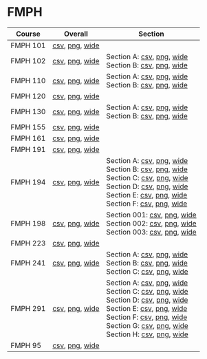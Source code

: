 # FMPH

| Course | Overall | Section |
| ------ | ------- | ------- |
| FMPH 101 | [csv](https://github.com/UCSD-Historical-Enrollment-Data/2024Fall/blob/main/overall/FMPH%20101.csv), [png](https://raw.githubusercontent.com/UCSD-Historical-Enrollment-Data/2024Fall/main/plot_overall/FMPH%20101.png), [wide](https://raw.githubusercontent.com/UCSD-Historical-Enrollment-Data/2024Fall/main/plot_overall_wide/FMPH%20101.png) |  |
| FMPH 102 | [csv](https://github.com/UCSD-Historical-Enrollment-Data/2024Fall/blob/main/overall/FMPH%20102.csv), [png](https://raw.githubusercontent.com/UCSD-Historical-Enrollment-Data/2024Fall/main/plot_overall/FMPH%20102.png), [wide](https://raw.githubusercontent.com/UCSD-Historical-Enrollment-Data/2024Fall/main/plot_overall_wide/FMPH%20102.png) | Section A: [csv](https://github.com/UCSD-Historical-Enrollment-Data/2024Fall/blob/main/section/FMPH%20102_A.csv), [png](https://raw.githubusercontent.com/UCSD-Historical-Enrollment-Data/2024Fall/main/plot_section/FMPH%20102_A.png), [wide](https://raw.githubusercontent.com/UCSD-Historical-Enrollment-Data/2024Fall/main/plot_section_wide/FMPH%20102_A.png)<br>Section B: [csv](https://github.com/UCSD-Historical-Enrollment-Data/2024Fall/blob/main/section/FMPH%20102_B.csv), [png](https://raw.githubusercontent.com/UCSD-Historical-Enrollment-Data/2024Fall/main/plot_section/FMPH%20102_B.png), [wide](https://raw.githubusercontent.com/UCSD-Historical-Enrollment-Data/2024Fall/main/plot_section_wide/FMPH%20102_B.png) |
| FMPH 110 | [csv](https://github.com/UCSD-Historical-Enrollment-Data/2024Fall/blob/main/overall/FMPH%20110.csv), [png](https://raw.githubusercontent.com/UCSD-Historical-Enrollment-Data/2024Fall/main/plot_overall/FMPH%20110.png), [wide](https://raw.githubusercontent.com/UCSD-Historical-Enrollment-Data/2024Fall/main/plot_overall_wide/FMPH%20110.png) | Section A: [csv](https://github.com/UCSD-Historical-Enrollment-Data/2024Fall/blob/main/section/FMPH%20110_A.csv), [png](https://raw.githubusercontent.com/UCSD-Historical-Enrollment-Data/2024Fall/main/plot_section/FMPH%20110_A.png), [wide](https://raw.githubusercontent.com/UCSD-Historical-Enrollment-Data/2024Fall/main/plot_section_wide/FMPH%20110_A.png)<br>Section B: [csv](https://github.com/UCSD-Historical-Enrollment-Data/2024Fall/blob/main/section/FMPH%20110_B.csv), [png](https://raw.githubusercontent.com/UCSD-Historical-Enrollment-Data/2024Fall/main/plot_section/FMPH%20110_B.png), [wide](https://raw.githubusercontent.com/UCSD-Historical-Enrollment-Data/2024Fall/main/plot_section_wide/FMPH%20110_B.png) |
| FMPH 120 | [csv](https://github.com/UCSD-Historical-Enrollment-Data/2024Fall/blob/main/overall/FMPH%20120.csv), [png](https://raw.githubusercontent.com/UCSD-Historical-Enrollment-Data/2024Fall/main/plot_overall/FMPH%20120.png), [wide](https://raw.githubusercontent.com/UCSD-Historical-Enrollment-Data/2024Fall/main/plot_overall_wide/FMPH%20120.png) |  |
| FMPH 130 | [csv](https://github.com/UCSD-Historical-Enrollment-Data/2024Fall/blob/main/overall/FMPH%20130.csv), [png](https://raw.githubusercontent.com/UCSD-Historical-Enrollment-Data/2024Fall/main/plot_overall/FMPH%20130.png), [wide](https://raw.githubusercontent.com/UCSD-Historical-Enrollment-Data/2024Fall/main/plot_overall_wide/FMPH%20130.png) | Section A: [csv](https://github.com/UCSD-Historical-Enrollment-Data/2024Fall/blob/main/section/FMPH%20130_A.csv), [png](https://raw.githubusercontent.com/UCSD-Historical-Enrollment-Data/2024Fall/main/plot_section/FMPH%20130_A.png), [wide](https://raw.githubusercontent.com/UCSD-Historical-Enrollment-Data/2024Fall/main/plot_section_wide/FMPH%20130_A.png)<br>Section B: [csv](https://github.com/UCSD-Historical-Enrollment-Data/2024Fall/blob/main/section/FMPH%20130_B.csv), [png](https://raw.githubusercontent.com/UCSD-Historical-Enrollment-Data/2024Fall/main/plot_section/FMPH%20130_B.png), [wide](https://raw.githubusercontent.com/UCSD-Historical-Enrollment-Data/2024Fall/main/plot_section_wide/FMPH%20130_B.png) |
| FMPH 155 | [csv](https://github.com/UCSD-Historical-Enrollment-Data/2024Fall/blob/main/overall/FMPH%20155.csv), [png](https://raw.githubusercontent.com/UCSD-Historical-Enrollment-Data/2024Fall/main/plot_overall/FMPH%20155.png), [wide](https://raw.githubusercontent.com/UCSD-Historical-Enrollment-Data/2024Fall/main/plot_overall_wide/FMPH%20155.png) |  |
| FMPH 161 | [csv](https://github.com/UCSD-Historical-Enrollment-Data/2024Fall/blob/main/overall/FMPH%20161.csv), [png](https://raw.githubusercontent.com/UCSD-Historical-Enrollment-Data/2024Fall/main/plot_overall/FMPH%20161.png), [wide](https://raw.githubusercontent.com/UCSD-Historical-Enrollment-Data/2024Fall/main/plot_overall_wide/FMPH%20161.png) |  |
| FMPH 191 | [csv](https://github.com/UCSD-Historical-Enrollment-Data/2024Fall/blob/main/overall/FMPH%20191.csv), [png](https://raw.githubusercontent.com/UCSD-Historical-Enrollment-Data/2024Fall/main/plot_overall/FMPH%20191.png), [wide](https://raw.githubusercontent.com/UCSD-Historical-Enrollment-Data/2024Fall/main/plot_overall_wide/FMPH%20191.png) |  |
| FMPH 194 | [csv](https://github.com/UCSD-Historical-Enrollment-Data/2024Fall/blob/main/overall/FMPH%20194.csv), [png](https://raw.githubusercontent.com/UCSD-Historical-Enrollment-Data/2024Fall/main/plot_overall/FMPH%20194.png), [wide](https://raw.githubusercontent.com/UCSD-Historical-Enrollment-Data/2024Fall/main/plot_overall_wide/FMPH%20194.png) | Section A: [csv](https://github.com/UCSD-Historical-Enrollment-Data/2024Fall/blob/main/section/FMPH%20194_A.csv), [png](https://raw.githubusercontent.com/UCSD-Historical-Enrollment-Data/2024Fall/main/plot_section/FMPH%20194_A.png), [wide](https://raw.githubusercontent.com/UCSD-Historical-Enrollment-Data/2024Fall/main/plot_section_wide/FMPH%20194_A.png)<br>Section B: [csv](https://github.com/UCSD-Historical-Enrollment-Data/2024Fall/blob/main/section/FMPH%20194_B.csv), [png](https://raw.githubusercontent.com/UCSD-Historical-Enrollment-Data/2024Fall/main/plot_section/FMPH%20194_B.png), [wide](https://raw.githubusercontent.com/UCSD-Historical-Enrollment-Data/2024Fall/main/plot_section_wide/FMPH%20194_B.png)<br>Section C: [csv](https://github.com/UCSD-Historical-Enrollment-Data/2024Fall/blob/main/section/FMPH%20194_C.csv), [png](https://raw.githubusercontent.com/UCSD-Historical-Enrollment-Data/2024Fall/main/plot_section/FMPH%20194_C.png), [wide](https://raw.githubusercontent.com/UCSD-Historical-Enrollment-Data/2024Fall/main/plot_section_wide/FMPH%20194_C.png)<br>Section D: [csv](https://github.com/UCSD-Historical-Enrollment-Data/2024Fall/blob/main/section/FMPH%20194_D.csv), [png](https://raw.githubusercontent.com/UCSD-Historical-Enrollment-Data/2024Fall/main/plot_section/FMPH%20194_D.png), [wide](https://raw.githubusercontent.com/UCSD-Historical-Enrollment-Data/2024Fall/main/plot_section_wide/FMPH%20194_D.png)<br>Section E: [csv](https://github.com/UCSD-Historical-Enrollment-Data/2024Fall/blob/main/section/FMPH%20194_E.csv), [png](https://raw.githubusercontent.com/UCSD-Historical-Enrollment-Data/2024Fall/main/plot_section/FMPH%20194_E.png), [wide](https://raw.githubusercontent.com/UCSD-Historical-Enrollment-Data/2024Fall/main/plot_section_wide/FMPH%20194_E.png)<br>Section F: [csv](https://github.com/UCSD-Historical-Enrollment-Data/2024Fall/blob/main/section/FMPH%20194_F.csv), [png](https://raw.githubusercontent.com/UCSD-Historical-Enrollment-Data/2024Fall/main/plot_section/FMPH%20194_F.png), [wide](https://raw.githubusercontent.com/UCSD-Historical-Enrollment-Data/2024Fall/main/plot_section_wide/FMPH%20194_F.png) |
| FMPH 198 | [csv](https://github.com/UCSD-Historical-Enrollment-Data/2024Fall/blob/main/overall/FMPH%20198.csv), [png](https://raw.githubusercontent.com/UCSD-Historical-Enrollment-Data/2024Fall/main/plot_overall/FMPH%20198.png), [wide](https://raw.githubusercontent.com/UCSD-Historical-Enrollment-Data/2024Fall/main/plot_overall_wide/FMPH%20198.png) | Section 001: [csv](https://github.com/UCSD-Historical-Enrollment-Data/2024Fall/blob/main/section/FMPH%20198_001.csv), [png](https://raw.githubusercontent.com/UCSD-Historical-Enrollment-Data/2024Fall/main/plot_section/FMPH%20198_001.png), [wide](https://raw.githubusercontent.com/UCSD-Historical-Enrollment-Data/2024Fall/main/plot_section_wide/FMPH%20198_001.png)<br>Section 002: [csv](https://github.com/UCSD-Historical-Enrollment-Data/2024Fall/blob/main/section/FMPH%20198_002.csv), [png](https://raw.githubusercontent.com/UCSD-Historical-Enrollment-Data/2024Fall/main/plot_section/FMPH%20198_002.png), [wide](https://raw.githubusercontent.com/UCSD-Historical-Enrollment-Data/2024Fall/main/plot_section_wide/FMPH%20198_002.png)<br>Section 003: [csv](https://github.com/UCSD-Historical-Enrollment-Data/2024Fall/blob/main/section/FMPH%20198_003.csv), [png](https://raw.githubusercontent.com/UCSD-Historical-Enrollment-Data/2024Fall/main/plot_section/FMPH%20198_003.png), [wide](https://raw.githubusercontent.com/UCSD-Historical-Enrollment-Data/2024Fall/main/plot_section_wide/FMPH%20198_003.png) |
| FMPH 223 | [csv](https://github.com/UCSD-Historical-Enrollment-Data/2024Fall/blob/main/overall/FMPH%20223.csv), [png](https://raw.githubusercontent.com/UCSD-Historical-Enrollment-Data/2024Fall/main/plot_overall/FMPH%20223.png), [wide](https://raw.githubusercontent.com/UCSD-Historical-Enrollment-Data/2024Fall/main/plot_overall_wide/FMPH%20223.png) |  |
| FMPH 241 | [csv](https://github.com/UCSD-Historical-Enrollment-Data/2024Fall/blob/main/overall/FMPH%20241.csv), [png](https://raw.githubusercontent.com/UCSD-Historical-Enrollment-Data/2024Fall/main/plot_overall/FMPH%20241.png), [wide](https://raw.githubusercontent.com/UCSD-Historical-Enrollment-Data/2024Fall/main/plot_overall_wide/FMPH%20241.png) | Section A: [csv](https://github.com/UCSD-Historical-Enrollment-Data/2024Fall/blob/main/section/FMPH%20241_A.csv), [png](https://raw.githubusercontent.com/UCSD-Historical-Enrollment-Data/2024Fall/main/plot_section/FMPH%20241_A.png), [wide](https://raw.githubusercontent.com/UCSD-Historical-Enrollment-Data/2024Fall/main/plot_section_wide/FMPH%20241_A.png)<br>Section B: [csv](https://github.com/UCSD-Historical-Enrollment-Data/2024Fall/blob/main/section/FMPH%20241_B.csv), [png](https://raw.githubusercontent.com/UCSD-Historical-Enrollment-Data/2024Fall/main/plot_section/FMPH%20241_B.png), [wide](https://raw.githubusercontent.com/UCSD-Historical-Enrollment-Data/2024Fall/main/plot_section_wide/FMPH%20241_B.png)<br>Section C: [csv](https://github.com/UCSD-Historical-Enrollment-Data/2024Fall/blob/main/section/FMPH%20241_C.csv), [png](https://raw.githubusercontent.com/UCSD-Historical-Enrollment-Data/2024Fall/main/plot_section/FMPH%20241_C.png), [wide](https://raw.githubusercontent.com/UCSD-Historical-Enrollment-Data/2024Fall/main/plot_section_wide/FMPH%20241_C.png) |
| FMPH 291 | [csv](https://github.com/UCSD-Historical-Enrollment-Data/2024Fall/blob/main/overall/FMPH%20291.csv), [png](https://raw.githubusercontent.com/UCSD-Historical-Enrollment-Data/2024Fall/main/plot_overall/FMPH%20291.png), [wide](https://raw.githubusercontent.com/UCSD-Historical-Enrollment-Data/2024Fall/main/plot_overall_wide/FMPH%20291.png) | Section A: [csv](https://github.com/UCSD-Historical-Enrollment-Data/2024Fall/blob/main/section/FMPH%20291_A.csv), [png](https://raw.githubusercontent.com/UCSD-Historical-Enrollment-Data/2024Fall/main/plot_section/FMPH%20291_A.png), [wide](https://raw.githubusercontent.com/UCSD-Historical-Enrollment-Data/2024Fall/main/plot_section_wide/FMPH%20291_A.png)<br>Section C: [csv](https://github.com/UCSD-Historical-Enrollment-Data/2024Fall/blob/main/section/FMPH%20291_C.csv), [png](https://raw.githubusercontent.com/UCSD-Historical-Enrollment-Data/2024Fall/main/plot_section/FMPH%20291_C.png), [wide](https://raw.githubusercontent.com/UCSD-Historical-Enrollment-Data/2024Fall/main/plot_section_wide/FMPH%20291_C.png)<br>Section D: [csv](https://github.com/UCSD-Historical-Enrollment-Data/2024Fall/blob/main/section/FMPH%20291_D.csv), [png](https://raw.githubusercontent.com/UCSD-Historical-Enrollment-Data/2024Fall/main/plot_section/FMPH%20291_D.png), [wide](https://raw.githubusercontent.com/UCSD-Historical-Enrollment-Data/2024Fall/main/plot_section_wide/FMPH%20291_D.png)<br>Section E: [csv](https://github.com/UCSD-Historical-Enrollment-Data/2024Fall/blob/main/section/FMPH%20291_E.csv), [png](https://raw.githubusercontent.com/UCSD-Historical-Enrollment-Data/2024Fall/main/plot_section/FMPH%20291_E.png), [wide](https://raw.githubusercontent.com/UCSD-Historical-Enrollment-Data/2024Fall/main/plot_section_wide/FMPH%20291_E.png)<br>Section F: [csv](https://github.com/UCSD-Historical-Enrollment-Data/2024Fall/blob/main/section/FMPH%20291_F.csv), [png](https://raw.githubusercontent.com/UCSD-Historical-Enrollment-Data/2024Fall/main/plot_section/FMPH%20291_F.png), [wide](https://raw.githubusercontent.com/UCSD-Historical-Enrollment-Data/2024Fall/main/plot_section_wide/FMPH%20291_F.png)<br>Section G: [csv](https://github.com/UCSD-Historical-Enrollment-Data/2024Fall/blob/main/section/FMPH%20291_G.csv), [png](https://raw.githubusercontent.com/UCSD-Historical-Enrollment-Data/2024Fall/main/plot_section/FMPH%20291_G.png), [wide](https://raw.githubusercontent.com/UCSD-Historical-Enrollment-Data/2024Fall/main/plot_section_wide/FMPH%20291_G.png)<br>Section H: [csv](https://github.com/UCSD-Historical-Enrollment-Data/2024Fall/blob/main/section/FMPH%20291_H.csv), [png](https://raw.githubusercontent.com/UCSD-Historical-Enrollment-Data/2024Fall/main/plot_section/FMPH%20291_H.png), [wide](https://raw.githubusercontent.com/UCSD-Historical-Enrollment-Data/2024Fall/main/plot_section_wide/FMPH%20291_H.png) |
| FMPH 95 | [csv](https://github.com/UCSD-Historical-Enrollment-Data/2024Fall/blob/main/overall/FMPH%2095.csv), [png](https://raw.githubusercontent.com/UCSD-Historical-Enrollment-Data/2024Fall/main/plot_overall/FMPH%2095.png), [wide](https://raw.githubusercontent.com/UCSD-Historical-Enrollment-Data/2024Fall/main/plot_overall_wide/FMPH%2095.png) |  |
